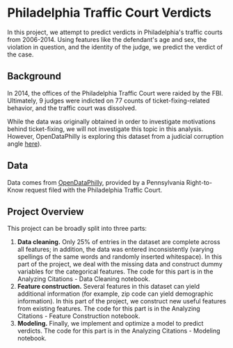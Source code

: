 # Philadelphia Traffic Court Verdicts

In this project, we attempt to predict verdicts in Philadelphia's traffic courts from 2006-2014. Using features like the defendant's age and sex, the violation in question, and the identity of the judge, we predict the verdict of the case.

## Background

In 2014, the offices of the Philadelphia Traffic Court were raided by the FBI. Ultimately, 9 judges were indicted on 77 counts of ticket-fixing-related behavior, and the traffic court was dissolved.

While the data was originally obtained in order to investigate motivations behind ticket-fixing, we will not investigate this topic in this analysis. However, OpenDataPhilly is exploring this dataset from a judicial corruption angle [here](https://github.com/fulldecent/philadelphia-traffic-court-rtk)).

## Data

Data comes from [OpenDataPhilly](https://www.google.com/search?q=opendataphilly&oq=opendataphilly&aqs=chrome..69i57j69i61j69i60j69i61.1653j0j7&sourceid=chrome&ie=UTF-8), provided by a Pennsylvania Right-to-Know request filed with the Philadelphia Traffic Court.


## Project Overview

This project can be broadly split into three parts:  
1. **Data cleaning.** Only 25% of entries in the dataset are complete across all features; in addition, the data was entered inconsistently (varying spellings of the same words and randomly inserted whitespace). In this part of the project, we deal with the missing data and construct dummy variables for the categorical features. The code for this part is in the Analyzing Citations - Data Cleaning notebook.
2. **Feature construction.** Several features in this dataset can yield additional information (for example, zip code can yield demographic information). In this part of the project, we construct new useful features from existing features. The code for this part is in the Analyzing Citations - Feature Construction notebook.
3. **Modeling.** Finally, we implement and optimize a model to predict verdicts. The code for this part is in the Analyzing Citations - Modeling notebook.
